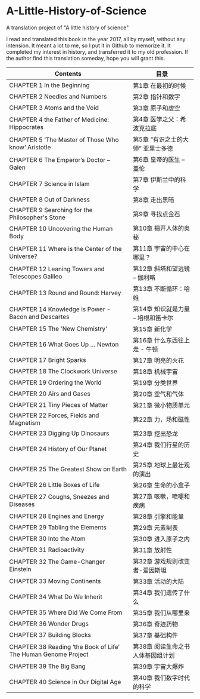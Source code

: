 # A-Little-History-of-Science
A translation project of "A little history of science"

I read and translated this book in the year 2017, all by myself, without any intension. It meant a lot to me, so I put it in Github to memorize it. It completed my interest in history, and transferred it to my old profession. If the author find this translation someday, hope you will grant this. 

|Contents|目录|
|---|---|
|CHAPTER 1 In the Beginning|第1章 在最初的时候|
|CHAPTER 2 Needles and Numbers|第2章 指针和数字|
|CHAPTER 3 Atoms and the Void|第3章 原子和虚空|
|CHAPTER 4 the Father of Medicine: Hippocrates|第4章 医学之父：希波克拉底|
|CHAPTER 5 ‘The Master of Those Who know’ Aristotle|第5章 “有识之士的大师” 亚里士多德|
|CHAPTER 6 The Emperor’s Doctor – Galen|第6章 皇帝的医生 – 盖伦|
|CHAPTER 7 Science in Islam|第7章 伊斯兰中的科学|
|CHAPTER 8 Out of Darkness|第8章 走出黑暗|
|CHAPTER 9 Searching for the Philosopher's Stone|第9章 寻找点金石|
|CHAPTER 10 Uncovering the Human Body|第10章 揭开人体的奥秘|
|CHAPTER 11 Where is the Center of the Universe?|第11章 宇宙的中心在哪里？|
|CHAPTER 12 Leaning Towers and Telescopes Galileo|第12章 斜塔和望远镜 – 伽利略|
|CHAPTER 13 Round and Round: Harvey|第13章 不断循环：哈维|
|CHAPTER 14 Knowledge is Power - Bacon and Descartes|第14章 知识就是力量 – 培根和笛卡尔|
|CHAPTER 15 The 'New Chemistry'|第15章 新化学|
|CHAPTER 16 What Goes Up … Newton|第16章 什么东西往上走 - 牛顿|
|CHAPTER 17 Bright Sparks|第17章 明亮的火花|
|CHAPTER 18 The Clockwork Universe|第18章 机械宇宙|
|CHAPTER 19 Ordering the World|第19章 分类世界|
|CHAPTER 20 Airs and Gases|第20章 空气和气体|
|CHAPTER 21 Tiny Pieces of Matter|第21章 微小物质单元|
|CHAPTER 22 Forces, Fields and Magnetism|第22章 力，场和磁性|
|CHAPTER 23 Digging Up Dinosaurs|第23章 挖出恐龙|
|CHAPTER 24 History of Our Planet|第24章 我们行星的历史|
|CHAPTER 25 The Greatest Show on Earth|第25章 地球上最壮观的演出|
|CHAPTER 26 Little Boxes of Life|第26章 生命的小盒子|
|CHAPTER 27 Coughs, Sneezes and Diseases|第27章 咳嗽，喷嚏和疾病|
|CHAPTER 28 Engines and Energy|第28章 引擎和能量|
|CHAPTER 29 Tabling the Elements|第29章 元素制表|
|CHAPTER 30 Into the Atom|第30章 进入原子之内|
|CHAPTER 31 Radioactivity|第31章 放射性|
|CHAPTER 32 The Game-Changer Einstein|第32章 游戏规则改变者-爱因斯坦|
|CHAPTER 33 Moving Continents|第33章 活动的大陆|
|CHAPTER 34 What Do We Inherit|第34章 我们遗传了什么|
|CHAPTER 35 Where Did We Come From|第35章 我们从哪里来|
|CHAPTER 36 Wonder Drugs|第36章 奇迹药物|
|CHAPTER 37 Building Blocks|第37章 基础构件|
|CHAPTER 38 Reading ‘the Book of Life’ The Human Genome Project|第38章 阅读生命之书 人体基因组计划|
|CHAPTER 39 The Big Bang|第39章 宇宙大爆炸|
|CHAPTER 40 Science in Our Digital Age|第40章 我们数字时代的科学|
